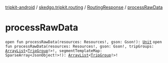 [tripkit-android](../../index.md) / [skedgo.tripkit.routing](../index.md) / [RoutingResponse](index.md) / [processRawData](./process-raw-data.md)

# processRawData

`open fun processRawData(resources: Resources!, gson: Gson!): `[`Unit`](https://kotlinlang.org/api/latest/jvm/stdlib/kotlin/-unit/index.html)
`open fun processRawData(resources: Resources!, gson: Gson!, tripGroups: `[`ArrayList`](https://docs.oracle.com/javase/7/docs/api/java/util/ArrayList.html)`<`[`TripGroup`](../-trip-group/index.md)`!>!, segmentTemplateMap: SparseArray<JsonObject!>!): `[`ArrayList`](https://docs.oracle.com/javase/7/docs/api/java/util/ArrayList.html)`<`[`TripGroup`](../-trip-group/index.md)`!>!`